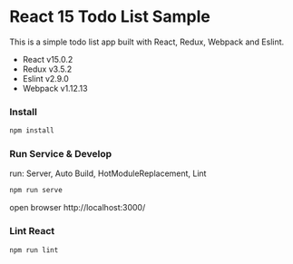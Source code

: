 # React 15 Todo List Sample

This is a simple todo list app built with React, Redux, Webpack and Eslint.

- React v15.0.2
- Redux v3.5.2
- Eslint v2.9.0
- Webpack v1.12.13

### Install

```javascript
npm install
```

### Run Service & Develop
run: Server, Auto Build, HotModuleReplacement, Lint

```javascript
npm run serve
```
open browser http://localhost:3000/

### Lint React

```javascript
npm run lint
```

